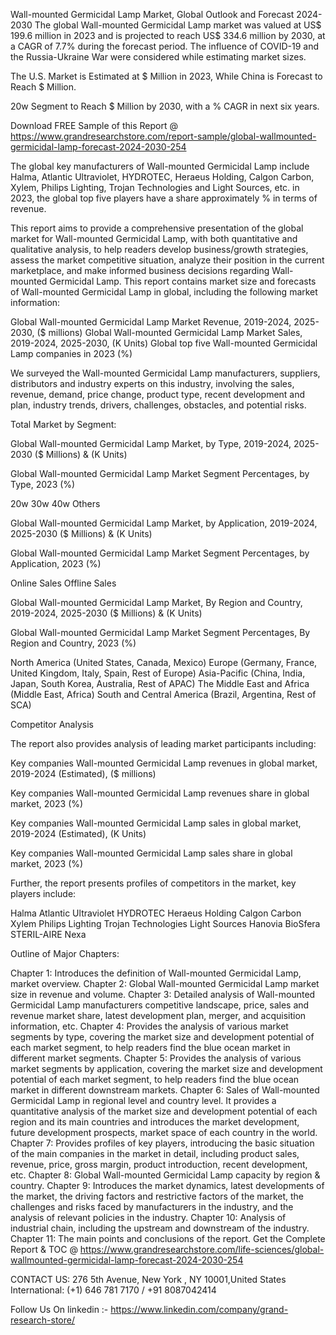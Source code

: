 Wall-mounted Germicidal Lamp Market, Global Outlook and Forecast 2024-2030
The global Wall-mounted Germicidal Lamp market was valued at US$ 199.6 million in 2023 and is projected to reach US$ 334.6 million by 2030, at a CAGR of 7.7% during the forecast period. The influence of COVID-19 and the Russia-Ukraine War were considered while estimating market sizes.

The U.S. Market is Estimated at $ Million in 2023, While China is Forecast to Reach $ Million.

20w Segment to Reach $ Million by 2030, with a % CAGR in next six years.

Download FREE Sample of this Report @ https://www.grandresearchstore.com/report-sample/global-wallmounted-germicidal-lamp-forecast-2024-2030-254

The global key manufacturers of Wall-mounted Germicidal Lamp include Halma, Atlantic Ultraviolet, HYDROTEC, Heraeus Holding, Calgon Carbon, Xylem, Philips Lighting, Trojan Technologies and Light Sources, etc. in 2023, the global top five players have a share approximately % in terms of revenue.

This report aims to provide a comprehensive presentation of the global market for Wall-mounted Germicidal Lamp, with both quantitative and qualitative analysis, to help readers develop business/growth strategies, assess the market competitive situation, analyze their position in the current marketplace, and make informed business decisions regarding Wall-mounted Germicidal Lamp. This report contains market size and forecasts of Wall-mounted Germicidal Lamp in global, including the following market information:

Global Wall-mounted Germicidal Lamp Market Revenue, 2019-2024, 2025-2030, ($ millions)
Global Wall-mounted Germicidal Lamp Market Sales, 2019-2024, 2025-2030, (K Units)
Global top five Wall-mounted Germicidal Lamp companies in 2023 (%)

We surveyed the Wall-mounted Germicidal Lamp manufacturers, suppliers, distributors and industry experts on this industry, involving the sales, revenue, demand, price change, product type, recent development and plan, industry trends, drivers, challenges, obstacles, and potential risks.

Total Market by Segment:

Global Wall-mounted Germicidal Lamp Market, by Type, 2019-2024, 2025-2030 ($ Millions) & (K Units)

Global Wall-mounted Germicidal Lamp Market Segment Percentages, by Type, 2023 (%)

20w
30w
40w
Others

Global Wall-mounted Germicidal Lamp Market, by Application, 2019-2024, 2025-2030 ($ Millions) & (K Units)

Global Wall-mounted Germicidal Lamp Market Segment Percentages, by Application, 2023 (%)

Online Sales
Offline Sales

Global Wall-mounted Germicidal Lamp Market, By Region and Country, 2019-2024, 2025-2030 ($ Millions) & (K Units)

Global Wall-mounted Germicidal Lamp Market Segment Percentages, By Region and Country, 2023 (%)

North America (United States, Canada, Mexico)
Europe (Germany, France, United Kingdom, Italy, Spain, Rest of Europe)
Asia-Pacific (China, India, Japan, South Korea, Australia, Rest of APAC)
The Middle East and Africa (Middle East, Africa)
South and Central America (Brazil, Argentina, Rest of SCA)

Competitor Analysis

The report also provides analysis of leading market participants including:

Key companies Wall-mounted Germicidal Lamp revenues in global market, 2019-2024 (Estimated), ($ millions)

Key companies Wall-mounted Germicidal Lamp revenues share in global market, 2023 (%)

Key companies Wall-mounted Germicidal Lamp sales in global market, 2019-2024 (Estimated), (K Units)

Key companies Wall-mounted Germicidal Lamp sales share in global market, 2023 (%)

Further, the report presents profiles of competitors in the market, key players include:

Halma
Atlantic Ultraviolet
HYDROTEC
Heraeus Holding
Calgon Carbon
Xylem
Philips Lighting
Trojan Technologies
Light Sources
Hanovia
BioSfera
STERIL-AIRE
Nexa

Outline of Major Chapters:

Chapter 1: Introduces the definition of Wall-mounted Germicidal Lamp, market overview.
Chapter 2: Global Wall-mounted Germicidal Lamp market size in revenue and volume.
Chapter 3: Detailed analysis of Wall-mounted Germicidal Lamp manufacturers competitive landscape, price, sales and revenue market share, latest development plan, merger, and acquisition information, etc.
Chapter 4: Provides the analysis of various market segments by type, covering the market size and development potential of each market segment, to help readers find the blue ocean market in different market segments.
Chapter 5: Provides the analysis of various market segments by application, covering the market size and development potential of each market segment, to help readers find the blue ocean market in different downstream markets.
Chapter 6: Sales of Wall-mounted Germicidal Lamp in regional level and country level. It provides a quantitative analysis of the market size and development potential of each region and its main countries and introduces the market development, future development prospects, market space of each country in the world.
Chapter 7: Provides profiles of key players, introducing the basic situation of the main companies in the market in detail, including product sales, revenue, price, gross margin, product introduction, recent development, etc.
Chapter 8: Global Wall-mounted Germicidal Lamp capacity by region & country.
Chapter 9: Introduces the market dynamics, latest developments of the market, the driving factors and restrictive factors of the market, the challenges and risks faced by manufacturers in the industry, and the analysis of relevant policies in the industry.
Chapter 10: Analysis of industrial chain, including the upstream and downstream of the industry.
Chapter 11: The main points and conclusions of the report.
Get the Complete Report & TOC @ https://www.grandresearchstore.com/life-sciences/global-wallmounted-germicidal-lamp-forecast-2024-2030-254

CONTACT US:
276 5th Avenue, New York , NY 10001,United States
International: (+1) 646 781 7170 / +91 8087042414

Follow Us On linkedin :- https://www.linkedin.com/company/grand-research-store/
